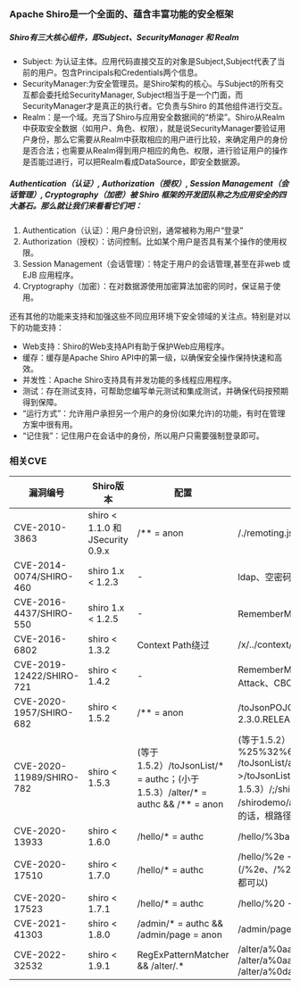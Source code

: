 ### Apache Shiro是一个全面的、蕴含丰富功能的安全框架

##### Shiro有三大核心组件，即Subject、SecurityManager 和 Realm
- Subject: 为认证主体。应用代码直接交互的对象是Subject,Subject代表了当前的用户。包含Principals和Credentials两个信息。
- SecurityManager:为安全管理员。是Shiro架构的核心。与Subject的所有交互都会委托给SecurityManager, Subject相当于是一个门面，而SecurityManager才是真正的执行者。它负责与Shiro 的其他组件进行交互。
- Realm：是一个域。充当了Shiro与应用安全数据间的“桥梁”。Shiro从Realm中获取安全数据（如用户、角色、权限），就是说SecurityManager要验证用户身份，那么它需要从Realm中获取相应的用户进行比较，来确定用户的身份是否合法；也需要从Realm得到用户相应的角色、权限，进行验证用户的操作是否能过进行，可以把Realm看成DataSource，即安全数据源。

##### Authentication（认证）, Authorization（授权）, Session Management（会话管理）, Cryptography（加密）被 Shiro 框架的开发团队称之为应用安全的四大基石。那么就让我们来看看它们吧：

1. Authentication（认证）：用户身份识别，通常被称为用户“登录”
2. Authorization（授权）：访问控制。比如某个用户是否具有某个操作的使用权限。
3. Session Management（会话管理）：特定于用户的会话管理,甚至在非web 或 EJB 应用程序。
4. Cryptography（加密）：在对数据源使用加密算法加密的同时，保证易于使用。

还有其他的功能来支持和加强这些不同应用环境下安全领域的关注点。特别是对以下的功能支持：

- Web支持：Shiro的Web支持API有助于保护Web应用程序。
- 缓存：缓存是Apache Shiro API中的第一级，以确保安全操作保持快速和高效。
- 并发性：Apache Shiro支持具有并发功能的多线程应用程序。
- 测试：存在测试支持，可帮助您编写单元测试和集成测试，并确保代码按预期得到保障。
- “运行方式”：允许用户承担另一个用户的身份(如果允许)的功能，有时在管理方案中很有用。
- “记住我”：记住用户在会话中的身份，所以用户只需要强制登录即可。


### 相关CVE
| 漏洞编号           | Shiro版本                  | 配置                    | 漏洞形式                |
|-------------------|----------------------------|-------------------------|-------------------------|
| CVE-2010-3863     | shiro < 1.1.0 和JSecurity 0.9.x | /** = anon          | /./remoting.jsp         |
| CVE-2014-0074/SHIRO-460 | shiro 1.x < 1.2.3     | -                       | ldap、空密码、空用户名、匿名 |
| CVE-2016-4437/SHIRO-550 | shiro 1.x < 1.2.5     | -                       | RememberMe、硬编码          |
| CVE-2016-6802     | shiro < 1.3.2              | Context Path绕过           | /x/../context/xxx.jsp  |
| CVE-2019-12422/SHIRO-721 | shiro < 1.4.2        | -                       | RememberMe、Padding Oracle Attack、CBC |
| CVE-2020-1957/SHIRO-682 | shiro < 1.5.2        | /** = anon             | /toJsonPOJO/、Spring Boot < 2.3.0.RELEASE -> /xx/..;/toJsonPOJO |
| CVE-2020-11989/SHIRO-782 | shiro < 1.5.3        | (等于1.5.2）/toJsonList/* = authc；(小于1.5.3）/alter/* = authc && /** = anon | (等于1.5.2）/的两次编码 -> %25%32%66 /toJsonList/a%25%32%66a ->/toJsonList/a%2fa；（小于1.5.3）/;/shirodemo/alter/test -> /shirodemo/alter/test (Shiro < 1.5.2版本的话，根路径是什么没有关系) |
| CVE-2020-13933     | shiro < 1.6.0              | /hello/* = authc          | /hello/%3ba -> /hello/;a |
| CVE-2020-17510    | shiro < 1.7.0              | /hello/* = authc          | /hello/%2e -> /hello/. (/%2e、/%2e/、/%2e%2e、/%2e%2e/都可以) |
| CVE-2020-17523    | shiro < 1.7.1              | /hello/* = authc          | /hello/%20 -> /hello/%20 |
| CVE-2021-41303    | shiro < 1.8.0              | /admin/* = authc && /admin/page = anon | /admin/page/ -> /admin/page |
| CVE-2022-32532    | shiro < 1.9.1              | RegExPatternMatcher && /alter/.* | /alter/a%0aaa -> /alter/a%0aaa;/alter/a%0daa -> /alter/a%0daa |
